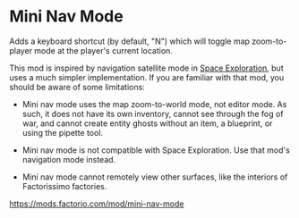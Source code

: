 Mini Nav Mode
=============

Adds a keyboard shortcut (by default, "N") which will toggle map
zoom-to-player mode at the player's current location.

This mod is inspired by navigation satellite mode in [Space Exploration][1],
but uses a much simpler implementation. If you are familiar with that mod, you
should be aware of some limitations:

  * Mini nav mode uses the map zoom-to-world mode, not editor mode. As such,
    it does not have its own inventory, cannot see through the fog of war, and
    cannot create entity ghosts without an item, a blueprint, or using the
    pipette tool.

  * Mini nav mode is not compatible with Space Exploration. Use that mod's
    navigation mode instead.

  * Mini nav mode cannot remotely view other surfaces, like the interiors of
    Factorissimo factories.

https://mods.factorio.com/mod/mini-nav-mode


[1]: https://mods.factorio.com/mod/space-exploration

